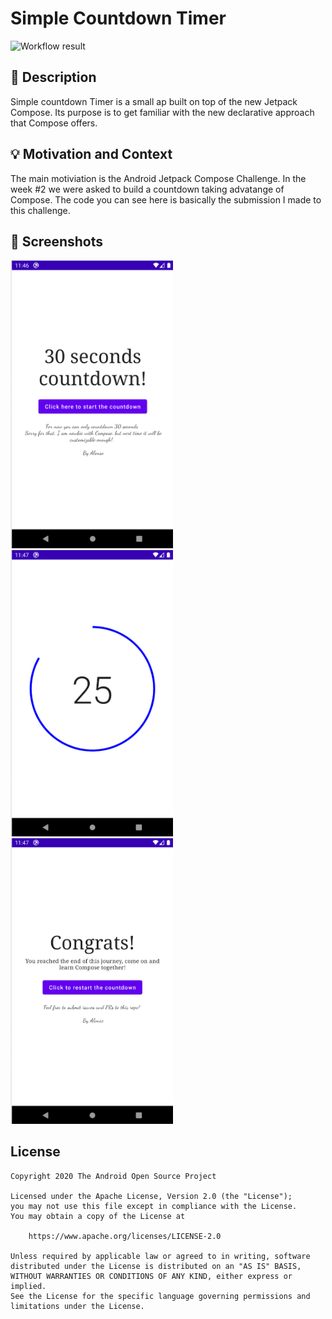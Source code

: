 # Simple Countdown Timer

<!--- Replace <OWNER> with your Github Username and <REPOSITORY> with the name of your repository. -->
<!--- You can find both of these in the url bar when you open your repository in github. -->
![Workflow result](https://github.com/lllAlonsolll/jetpack-compose-challenge-countdown-timer/workflows/Check/badge.svg)


## :scroll: Description
<!--- Describe your app in one or two sentences -->

Simple countdown Timer is a small ap built on top of the new Jetpack Compose. Its purpose is to get familiar with the new declarative approach that Compose offers.

## :bulb: Motivation and Context
<!--- Optionally point readers to interesting parts of your submission. -->
<!--- What are you especially proud of? -->

The main motiviation is the Android Jetpack Compose Challenge. In the week #2 we were asked to build a countdown taking advatange of Compose. The code you can see here is basically the submission I made to this challenge.


## :camera_flash: Screenshots
<!-- You can add more screenshots here if you like -->
<img src="results/screenshot_1.png" width="260">&emsp;<img src="results/screenshot_2.png" width="260">&emsp;<img src="results/screenshot_3.png" width="260">

## License
```
Copyright 2020 The Android Open Source Project

Licensed under the Apache License, Version 2.0 (the "License");
you may not use this file except in compliance with the License.
You may obtain a copy of the License at

    https://www.apache.org/licenses/LICENSE-2.0

Unless required by applicable law or agreed to in writing, software
distributed under the License is distributed on an "AS IS" BASIS,
WITHOUT WARRANTIES OR CONDITIONS OF ANY KIND, either express or implied.
See the License for the specific language governing permissions and
limitations under the License.
```